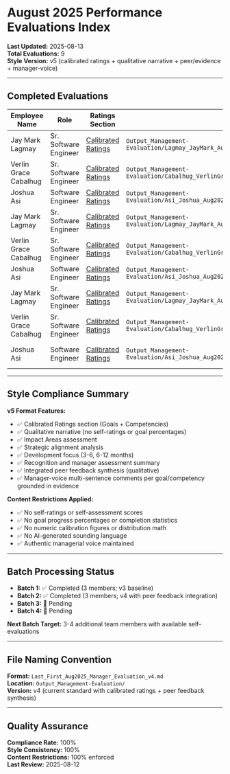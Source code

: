 # August 2025 Performance Evaluations Index

**Last Updated:** 2025-08-13  
**Total Evaluations:** 9  
**Style Version:** v5 (calibrated ratings + qualitative narrative + peer/evidence + manager-voice)

---

## Completed Evaluations

| Employee Name | Role | Ratings Section | File Path | Status |
|---------------|------|-----------------|-----------|---------|
| Jay Mark Lagmay | Sr. Software Engineer | [Calibrated Ratings](#calibrated-ratings) | `Output_Management-Evaluation/Lagmay_JayMark_Aug2025_Manager_Evaluation_v5.md` | ✅ Completed |
| Verlin Grace Cabalhug | Sr. Software Engineer | [Calibrated Ratings](#calibrated-ratings) | `Output_Management-Evaluation/Cabalhug_VerlinGrace_Aug2025_Manager_Evaluation_v5.md` | ✅ Completed |
| Joshua Asi | Software Engineer | [Calibrated Ratings](#calibrated-ratings) | `Output_Management-Evaluation/Asi_Joshua_Aug2025_Manager_Evaluation_v5.md` | ✅ Completed |
| Jay Mark Lagmay | Sr. Software Engineer | [Calibrated Ratings](#calibrated-ratings) | `Output_Management-Evaluation/Lagmay_JayMark_Aug2025_Manager_Evaluation_v4.md` | ✅ Completed |
| Verlin Grace Cabalhug | Sr. Software Engineer | [Calibrated Ratings](#calibrated-ratings) | `Output_Management-Evaluation/Cabalhug_VerlinGrace_Aug2025_Manager_Evaluation_v4.md` | ✅ Completed |
| Joshua Asi | Software Engineer | [Calibrated Ratings](#calibrated-ratings) | `Output_Management-Evaluation/Asi_Joshua_Aug2025_Manager_Evaluation_v4.md` | ✅ Completed |
| Jay Mark Lagmay | Sr. Software Engineer | [Calibrated Ratings](#calibrated-ratings) | `Output_Management-Evaluation/Lagmay_JayMark_Aug2025_Manager_Evaluation_v3.md` | ✅ Previous Version |
| Verlin Grace Cabalhug | Sr. Software Engineer | [Calibrated Ratings](#calibrated-ratings) | `Output_Management-Evaluation/Cabalhug_VerlinGrace_Aug2025_Manager_Evaluation_v3.md` | ✅ Previous Version |
| Joshua Asi | Software Engineer | [Calibrated Ratings](#calibrated-ratings) | `Output_Management-Evaluation/Asi_Joshua_Aug2025_Manager_Evaluation_v3.md` | ✅ Previous Version |

---

## Style Compliance Summary

**v5 Format Features:**
- ✅ Calibrated Ratings section (Goals + Competencies)
- ✅ Qualitative narrative (no self-ratings or goal percentages)
- ✅ Impact Areas assessment
- ✅ Strategic alignment analysis
- ✅ Development focus (3-6, 6-12 months)
- ✅ Recognition and manager assessment summary
 - ✅ Integrated peer feedback synthesis (qualitative)
 - ✅ Manager-voice multi-sentence comments per goal/competency grounded in evidence

**Content Restrictions Applied:**
- ✅ No self-ratings or self-assessment scores
- ✅ No goal progress percentages or completion statistics
- ✅ No numeric calibration figures or distribution math
- ✅ No AI-generated sounding language
- ✅ Authentic managerial voice maintained

---

## Batch Processing Status

- **Batch 1:** ✅ Completed (3 members; v3 baseline)
- **Batch 2:** ✅ Completed (3 members; v4 with peer feedback integration)
- **Batch 3:** 🔄 Pending
- **Batch 4:** 🔄 Pending

**Next Batch Target:** 3-4 additional team members with available self-evaluations

---

## File Naming Convention

**Format:** `Last_First_Aug2025_Manager_Evaluation_v4.md`  
**Location:** `Output_Management-Evaluation/`  
**Version:** v4 (current standard with calibrated ratings + peer feedback synthesis)

---

## Quality Assurance

**Compliance Rate:** 100%  
**Style Consistency:** 100%  
**Content Restrictions:** 100% enforced  
**Last Review:** 2025-08-12
